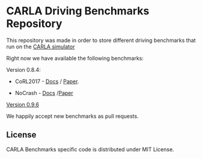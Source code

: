 CARLA Driving Benchmarks Repository
===================================


This repository was made in order to store different driving benchmarks
that run on the [CARLA simulator](https://github.com/carla-simulator/carla)

Right now we have available the following benchmarks:

Version 0.8.4:

* CoRL2017 - [Docs](version084/docs/benchmark_start.md/#corl-2017) / [Paper](http://proceedings.mlr.press/v78/dosovitskiy17a/dosovitskiy17a.pdf).

* NoCrash - [Docs](version084/docs/benchmark_start.md/#carla-100) /[Paper]() 

[Version 0.9.6](version09x/docs/benchmark_start.md)

We happily accept new benchmarks as pull requests.


License
-------

CARLA Benchmarks specific code is distributed under MIT License.


